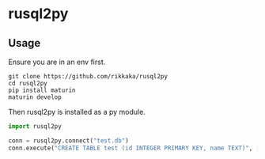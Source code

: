 # rusql2py
## Usage
Ensure you are in an env first.
```shell
git clone https://github.com/rikkaka/rusql2py
cd rusql2py
pip install maturin
maturin develop
```
Then rusql2py is installed as a py module.
```py
import rusql2py

conn = rusql2py.connect("test.db") 
conn.execute("CREATE TABLE test (id INTEGER PRIMARY KEY, name TEXT)", [])
```
